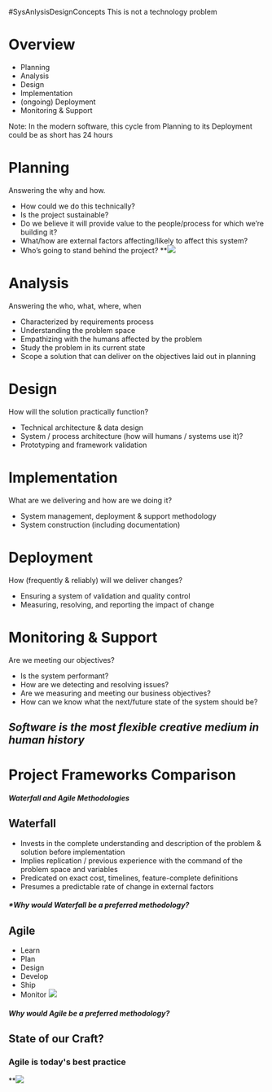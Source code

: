 #SysAnlysisDesignConcepts
This is not a technology problem

# Overview
- Planning 
- Analysis
- Design
- Implementation
- (ongoing) Deployment
- Monitoring & Support

Note: In the modern software, this cycle from Planning to its Deployment could be as short has 24 hours

# Planning
Answering the why and how.
-   How could we do this technically?
-   Is the project sustainable?
-   Do we believe it will provide value to the people/process for which we’re building it?
-   What/how are external factors affecting/likely to affect this system?
-   Who’s going to stand behind the project?
**![](https://lh5.googleusercontent.com/gIMH8CX8EqWAYHygOMInbGJot3i37h7Cjo1IqniwmVatubIY5FX1MwrvATDDZPiAIrrpZyuDTjtpGVIe0Dk4JuyGQ9R9tP1wYe_J0dRpXs8XubgLo8WiTgHHqP8x7w_vfDcXkUBEQcg3BlskNuKYcdFeuWV0CllTJNqS5-lJdiAk7kOIpeSRIlu-8DFqqBo=s2048)

# Analysis
Answering the who, what, where, when
-   Characterized by requirements process
-   Understanding the problem space
-   Empathizing with the humans affected by the problem
-   Study the problem in its current state
-   Scope a solution that can deliver on the objectives laid out in planning

# Design
How will the solution practically function?
-   Technical architecture & data design
-   System / process architecture (how will humans / systems use it)?
-   Prototyping and framework validation

# Implementation
What are we delivering and how are we doing it?
-   System management, deployment & support methodology
-   System construction (including documentation)

# Deployment
How (frequently & reliably) will we deliver changes? 
-   Ensuring a system of validation and quality control
-   Measuring, resolving, and reporting the impact of change

# Monitoring & Support
Are we meeting our objectives?
-   Is the system performant?
-   How are we detecting and resolving issues?
-   Are we measuring and meeting our business objectives?
-   How can we know what the next/future state of the system should be?

## *Software is the most flexible creative medium in human history*

# Project Frameworks Comparison
##### Waterfall and Agile Methodologies
## Waterfall
-   Invests in the complete understanding and description of the problem & solution before implementation
-   Implies replication / previous experience with the command of the problem space and variables
-   Predicated on exact cost, timelines, feature-complete definitions
-   Presumes a predictable rate of change in external factors
##### *Why would Waterfall be a preferred methodology?

## Agile
- Learn
- Plan
- Design
- Develop
- Ship
- Monitor
**![](https://lh3.googleusercontent.com/zy7g5oezTb7zxKIZdtfkX8oKUS7I57UjS_KSVV6VwkZ83Lx4TCJi-6luZLBGA5uYGx4i8PI-qTYa7iKlAuz5JpP9UHP9KcqKPzrLpJphFtqFq1fC587ulnUx60f90zioTyHzv4FLewNoEnmPtQRTwULahXJtTGu8zdUN4CHjetA3hFzSwoSQGfdtfA86zfo=s2048)**

##### *Why would Agile be a preferred methodology?*

## State of our Craft?
### Agile is today's best practice

**![](https://lh5.googleusercontent.com/CTRM2vtLY-FbyWkFIJA8HYrPCZaUELVbXnCSne0hsJn34qJS52HOvELXluzXwUMdL_nQU9ue9Kxc1rP6BmNCB6aJnUdJr61VX3UkPp_WKuZaHY2Rpi2LTpZcncUJ-5VLa5tN_nWN1PSf_DydOsgEMrkZL6QNYiI2AdbgXCOpao2KdFfUYnK5XhVYk5cGaEQ=s2048)